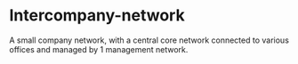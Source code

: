 # Intercompany-network
A small company network, with a central core network connected to various offices and managed by 1 management network.

